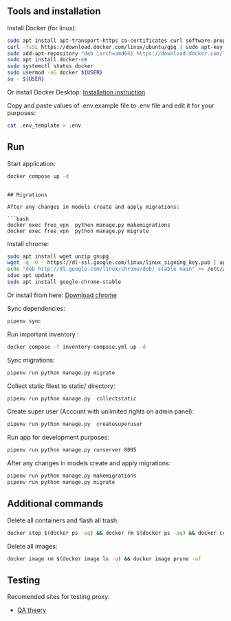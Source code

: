 ## Tools and installation

Install Docker (for linux):

```bash
sudo apt install apt-transport-https ca-certificates curl software-properties-common
curl -fsSL https://download.docker.com/linux/ubuntu/gpg | sudo apt-key add -
sudo add-apt-repository "deb [arch=amd64] https://download.docker.com/linux/ubuntu focal stable"
sudo apt install docker-ce
sudo systemctl status docker
sudo usermod -aG docker ${USER}
su - ${USER}
```

Or install Docker Desktop: [Installation instruction](https://docs.docker.com/desktop/install/windows-install/)

Copy and paste values of .env.example file to .env file and edit it for your purposes:

```bash
cat .env_template > .env
```

## Run

Start application:

```bash
docker compose up -d
```
```

## Migrations

After any changes in models create and apply migrations:

```bash
docker exec free_vpn  python manage.py makemigrations
docker exec free_vpn  python manage.py migrate
```
Install chrome:
```bash
sudo apt install wget unzip gnupg
wget -q -O - https://dl-ssl.google.com/linux/linux_signing_key.pub | apt-key add -
echo "deb http://dl.google.com/linux/chrome/deb/ stable main" >> /etc/apt/sources.list.d/google.list
sduo apt update
sudo apt install google-chrome-stable
``` 

Or install from here: [Download chrome](https://www.google.com/intl/uk_ua/chrome/) 

Sync dependencies:

```bash
pipenv sync
```

Run important inventory :

```bash
docker compose -f inventory-compose.yml up -d
```

Sync migrations:

```bash
pipenv run python manage.py migrate
```

Collect static filest to static/ directory:

```bash
pipenv run python manage.py  collectstatic
```

Create super user (Account with unlimited rights on admin panel):

```bash
pipenv run python manage.py  createsuperuser
```

Run app for development purposes:

```bash
pipenv run python manage.py runserver 8005
```


After any changes in models create and apply migrations:

```bash
pipenv run python manage.py makemigrations
pipenv run python manage.py migrate
```

## Additional commands

Delete all containers and flash all trash:

```bash
docker stop $(docker ps -aq) && docker rm $(docker ps -aq) && docker container prune -f
```

Delete all images:

```bash
docker image rm $(docker image ls -q) && docker image prune -af
```

## Testing

Recomended sites for testing proxy:
- [QA theory](https://the-internet.herokuapp.com/)
